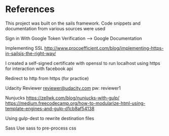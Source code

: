# References 

This project was built on the sails framework.  Code snippets and documentation from various sources were used


Sign in With Google 
Token Verification --> Google Documentation


Implementing SSL 
http://www.procoefficient.com/blog/implementing-https-in-sailsjs-the-right-way/


I created a self-signed certificate with openssl to run localhost using https for interaction with facebook api


Redirect to http from https (for practice)

Udacity Reviewer
reviewer@udacity.com
pw: reviewer1

Nunjucks
https://zellwk.com/blog/nunjucks-with-gulp/
https://medium.freecodecamp.org/how-to-modularize-html-using-template-engines-and-gulp-d1cb8af54138


Using gulp-dest to rewrite destination files

Sass
Use sass to pre-process css